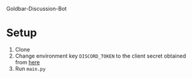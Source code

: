 Goldbar-Discussion-Bot

# Setup

1. Clone
2. Change environment key `DISCORD_TOKEN` to the client secret obtained from [here](https://discord.com/developers/applications/791466142760960001/bot)
3. Run `main.py`